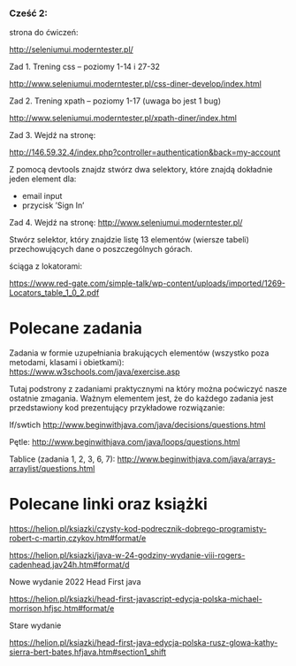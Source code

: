 ### Cześć 2:

strona do ćwiczeń:

http://seleniumui.moderntester.pl/


Zad 1. Trening css – poziomy 1-14 i 27-32

http://www.seleniumui.moderntester.pl/css-diner-develop/index.html

Zad 2. Trening xpath – poziomy 1-17 (uwaga bo jest 1 bug)

http://www.seleniumui.moderntester.pl/xpath-diner/index.html


Zad 3. Wejdź na stronę:

http://146.59.32.4/index.php?controller=authentication&back=my-account

Z pomocą devtools znajdz stwórz dwa selektory, które znajdą dokładnie jeden element dla:
- email input
- przycisk ’Sign In’

Zad 4. Wejdź na stronę: http://www.seleniumui.moderntester.pl/

Stwórz selektor, który znajdzie listę 13 elementów (wiersze tabeli) przechowujących dane o poszczególnych górach.



ściąga z lokatorami:

https://www.red-gate.com/simple-talk/wp-content/uploads/imported/1269-Locators_table_1_0_2.pdf




# Polecane zadania
Zadania w formie uzupełniania brakujących elementów (wszystko poza metodami, klasami i obietkami):
https://www.w3schools.com/java/exercise.asp

Tutaj podstrony z zadaniami praktycznymi na który można poćwiczyć nasze ostatnie zmagania. Ważnym elementem jest, że do każdego zadania jest przedstawiony kod prezentujący przykładowe rozwiązanie:

If/swtich
http://www.beginwithjava.com/java/decisions/questions.html

Pętle:
http://www.beginwithjava.com/java/loops/questions.html

Tablice (zadania 1, 2, 3, 6, 7):
http://www.beginwithjava.com/java/arrays-arraylist/questions.html

# Polecane linki oraz książki
https://helion.pl/ksiazki/czysty-kod-podrecznik-dobrego-programisty-robert-c-martin,czykov.htm#format/e

https://helion.pl/ksiazki/java-w-24-godziny-wydanie-viii-rogers-cadenhead,jav24h.htm#format/d

Nowe wydanie 2022 Head First java 

https://helion.pl/ksiazki/head-first-javascript-edycja-polska-michael-morrison,hfjsc.htm#format/e

Stare wydanie

https://helion.pl/ksiazki/head-first-java-edycja-polska-rusz-glowa-kathy-sierra-bert-bates,hfjava.htm#section1_shift

